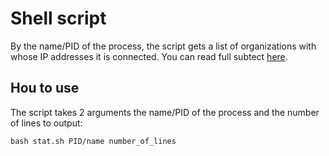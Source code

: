 # Shell script
By the name/PID of the process, the script gets a list of organizations with whose IP addresses it is connected. You can read full subtect [here](./subject.md).

## Hou to use
The script takes 2 arguments the name/PID of the process and the number of lines to output:
```
bash stat.sh PID/name number_of_lines
```
